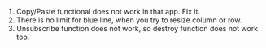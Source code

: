 1. Copy/Paste functional does not work in that app. Fix it.
2. There is no limit for blue line, when you try to resize column or row.
3. Unsubscribe function does not work, so destroy function does not work too.